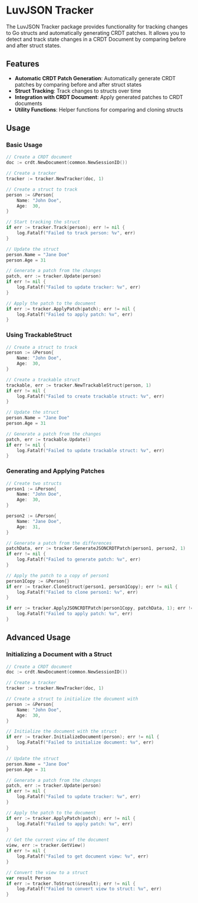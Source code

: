 # LuvJSON Tracker

The LuvJSON Tracker package provides functionality for tracking changes to Go structs and automatically generating CRDT patches. It allows you to detect and track state changes in a CRDT Document by comparing before and after struct states.

## Features

- **Automatic CRDT Patch Generation**: Automatically generate CRDT patches by comparing before and after struct states
- **Struct Tracking**: Track changes to structs over time
- **Integration with CRDT Document**: Apply generated patches to CRDT documents
- **Utility Functions**: Helper functions for comparing and cloning structs

## Usage

### Basic Usage

```go
// Create a CRDT document
doc := crdt.NewDocument(common.NewSessionID())

// Create a tracker
tracker := tracker.NewTracker(doc, 1)

// Create a struct to track
person := &Person{
    Name: "John Doe",
    Age:  30,
}

// Start tracking the struct
if err := tracker.Track(person); err != nil {
    log.Fatalf("Failed to track person: %v", err)
}

// Update the struct
person.Name = "Jane Doe"
person.Age = 31

// Generate a patch from the changes
patch, err := tracker.Update(person)
if err != nil {
    log.Fatalf("Failed to update tracker: %v", err)
}

// Apply the patch to the document
if err := tracker.ApplyPatch(patch); err != nil {
    log.Fatalf("Failed to apply patch: %v", err)
}
```

### Using TrackableStruct

```go
// Create a struct to track
person := &Person{
    Name: "John Doe",
    Age:  30,
}

// Create a trackable struct
trackable, err := tracker.NewTrackableStruct(person, 1)
if err != nil {
    log.Fatalf("Failed to create trackable struct: %v", err)
}

// Update the struct
person.Name = "Jane Doe"
person.Age = 31

// Generate a patch from the changes
patch, err := trackable.Update()
if err != nil {
    log.Fatalf("Failed to update trackable struct: %v", err)
}
```

### Generating and Applying Patches

```go
// Create two structs
person1 := &Person{
    Name: "John Doe",
    Age:  30,
}

person2 := &Person{
    Name: "Jane Doe",
    Age:  31,
}

// Generate a patch from the differences
patchData, err := tracker.GenerateJSONCRDTPatch(person1, person2, 1)
if err != nil {
    log.Fatalf("Failed to generate patch: %v", err)
}

// Apply the patch to a copy of person1
person1Copy := &Person{}
if err := tracker.CloneStruct(person1, person1Copy); err != nil {
    log.Fatalf("Failed to clone person1: %v", err)
}

if err := tracker.ApplyJSONCRDTPatch(person1Copy, patchData, 1); err != nil {
    log.Fatalf("Failed to apply patch: %v", err)
}
```

## Advanced Usage

### Initializing a Document with a Struct

```go
// Create a CRDT document
doc := crdt.NewDocument(common.NewSessionID())

// Create a tracker
tracker := tracker.NewTracker(doc, 1)

// Create a struct to initialize the document with
person := &Person{
    Name: "John Doe",
    Age:  30,
}

// Initialize the document with the struct
if err := tracker.InitializeDocument(person); err != nil {
    log.Fatalf("Failed to initialize document: %v", err)
}

// Update the struct
person.Name = "Jane Doe"
person.Age = 31

// Generate a patch from the changes
patch, err := tracker.Update(person)
if err != nil {
    log.Fatalf("Failed to update tracker: %v", err)
}

// Apply the patch to the document
if err := tracker.ApplyPatch(patch); err != nil {
    log.Fatalf("Failed to apply patch: %v", err)
}

// Get the current view of the document
view, err := tracker.GetView()
if err != nil {
    log.Fatalf("Failed to get document view: %v", err)
}

// Convert the view to a struct
var result Person
if err := tracker.ToStruct(&result); err != nil {
    log.Fatalf("Failed to convert view to struct: %v", err)
}
```

